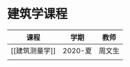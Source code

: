 # 建筑学课程

| 课程        | 学期     | 教师  |
| --------- | ------ | --- |
| [[建筑测量学]] | 2020-夏 | 周文生 |
|           |        |     |



